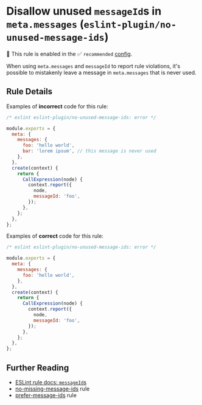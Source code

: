 # Disallow unused `messageId`s in `meta.messages` (`eslint-plugin/no-unused-message-ids`)

💼 This rule is enabled in the ✅ `recommended` [config](https://github.com/eslint-community/eslint-plugin-eslint-plugin#presets).

<!-- end auto-generated rule header -->

When using `meta.messages` and `messageId` to report rule violations, it's possible to mistakenly leave a message in `meta.messages` that is never used.

## Rule Details

Examples of **incorrect** code for this rule:

```js
/* eslint eslint-plugin/no-unused-message-ids: error */

module.exports = {
  meta: {
    messages: {
      foo: 'hello world',
      bar: 'lorem ipsum', // this message is never used
    },
  },
  create(context) {
    return {
      CallExpression(node) {
        context.report({
          node,
          messageId: 'foo',
        });
      },
    };
  },
};
```

Examples of **correct** code for this rule:

```js
/* eslint eslint-plugin/no-unused-message-ids: error */

module.exports = {
  meta: {
    messages: {
      foo: 'hello world',
    },
  },
  create(context) {
    return {
      CallExpression(node) {
        context.report({
          node,
          messageId: 'foo',
        });
      },
    };
  },
};
```

## Further Reading

- [ESLint rule docs: `messageId`s](https://eslint.org/docs/latest/extend/custom-rules#messageids)
- [no-missing-message-ids](./no-missing-message-ids.md) rule
- [prefer-message-ids](./prefer-message-ids.md) rule
